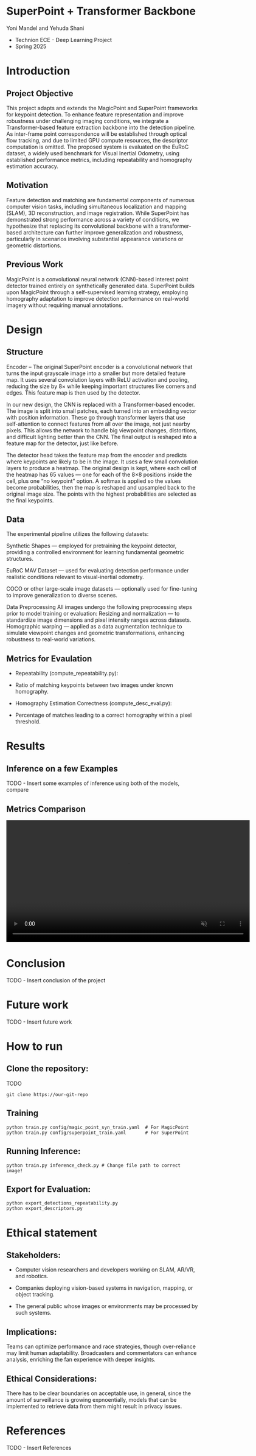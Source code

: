 # SuperPoint + Transformer Backbone
Yoni Mandel and Yehuda Shani 
- Technion ECE - Deep Learning Project 
- Spring 2025

# Introduction
## Project Objective 
This project adapts and extends the MagicPoint and SuperPoint frameworks for keypoint detection. To enhance feature representation and improve robustness under challenging imaging conditions, we integrate a Transformer-based feature extraction backbone into the detection pipeline. As inter-frame point correspondence will be established through optical flow tracking, and due to limited GPU compute resources, the descriptor computation is omitted. The proposed system is evaluated on the EuRoC dataset, a widely used benchmark for Visual Inertial Odometry, using established performance metrics, including repeatability and homography estimation accuracy.
## Motivation 
Feature detection and matching are fundamental components of numerous computer vision tasks, including simultaneous localization and mapping (SLAM), 3D reconstruction, and image registration. While SuperPoint has demonstrated strong performance across a variety of conditions, we hypothesize that replacing its convolutional backbone with a transformer-based architecture can further improve generalization and robustness, particularly in scenarios involving substantial appearance variations or geometric distortions.
## Previous Work 
MagicPoint is a convolutional neural network (CNN)-based interest point detector trained entirely on synthetically generated data.
SuperPoint builds upon MagicPoint through a self-supervised learning strategy, employing homography adaptation to improve detection performance on real-world imagery without requiring manual annotations. 

# Design
## Structure
Encoder – The original SuperPoint encoder is a convolutional network that turns the input grayscale image into a smaller but more detailed feature map. It uses several convolution layers with ReLU activation and pooling, reducing the size by 8× while keeping important structures like corners and edges. This feature map is then used by the detector.

In our new design, the CNN is replaced with a Transformer-based encoder. The image is split into small patches, each turned into an embedding vector with position information. These go through transformer layers that use self-attention to connect features from all over the image, not just nearby pixels. This allows the network to handle big viewpoint changes, distortions, and difficult lighting better than the CNN. The final output is reshaped into a feature map for the detector, just like before.

The detector head takes the feature map from the encoder and predicts where keypoints are likely to be in the image. It uses a few small convolution layers to produce a heatmap. The original design is kept, where each cell of the heatmap has 65 values — one for each of the 8×8 positions inside the cell, plus one “no keypoint” option. A softmax is applied so the values become probabilities, then the map is reshaped and upsampled back to the original image size. The points with the highest probabilities are selected as the final keypoints.

## Data
The experimental pipeline utilizes the following datasets:

Synthetic Shapes — employed for pretraining the keypoint detector, providing a controlled environment for learning fundamental geometric structures.

EuRoC MAV Dataset — used for evaluating detection performance under realistic conditions relevant to visual-inertial odometry.

COCO or other large-scale image datasets — optionally used for fine-tuning to improve generalization to diverse scenes.

Data Preprocessing
All images undergo the following preprocessing steps prior to model training or evaluation:
Resizing and normalization — to standardize image dimensions and pixel intensity ranges across datasets.
Homographic warping — applied as a data augmentation technique to simulate viewpoint changes and geometric transformations, enhancing robustness to real-world variations.

## Metrics for Evaulation
- Repeatability (compute_repeatability.py):

- Ratio of matching keypoints between two images under known homography.

- Homography Estimation Correctness (compute_desc_eval.py):

- Percentage of matches leading to a correct homography within a pixel threshold.
# Results
##  Inference on a few Examples
TODO - Insert some examples of inference using both of the models, compare

## Metrics Comparison
<video controls autoplay muted loop playsinline width="640">
  <source src="https://mandelyoni.github.io/SuperPoint-With-Transformer-Backbone/tracks_first200_once.mp4" type="video/mp4">
  Your browser does not support the video tag.
</video>

# Conclusion

TODO - Insert conclusion of the project
# Future work
TODO - Insert future work
# How to run
## Clone the repository:
TODO
```
git clone https://our-git-repo
``` 
## Training
```
python train.py config/magic_point_syn_train.yaml  # For MagicPoint
python train.py config/superpoint_train.yaml       # For SuperPoint
```
## Running Inference:
```
python train.py inference_check.py # Change file path to correct image!
```
## Export for Evaluation:
```
python export_detections_repeatability.py 
python export_descriptors.py
```

# Ethical statement 
## Stakeholders: 
- Computer vision researchers and developers working on SLAM, AR/VR, and robotics.

- Companies deploying vision-based systems in navigation, mapping, or object tracking.

- The general public whose images or environments may be processed by such systems.
## Implications: 
Teams can optimize performance and race strategies, though over-reliance may limit human adaptability. Broadcasters and commentators can enhance analysis, enriching the fan experience with deeper insights.
## Ethical Considerations: 
There has to be clear boundaries on acceptable use, in general, since the amount of surveillance is growing expnoentially, models that can be implemented to retrieve data from them might result in privacy issues.
# References
TODO - Insert References









